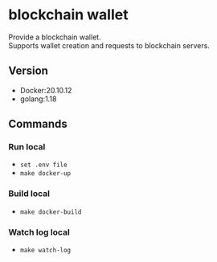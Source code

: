 # blockchain wallet
Provide a blockchain wallet. \
Supports wallet creation and requests to blockchain servers.

## Version
- Docker:20.10.12
- golang:1.18

## Commands
### Run local
- `set .env file`
- `make docker-up`

### Build local
- `make docker-build`

### Watch log local
- `make watch-log`
